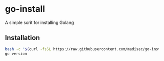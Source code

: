 # go-install
A simple scrit for installing Golang

## Installation
```Bash
bash -c "$(curl -fsSL https://raw.githubusercontent.com/madisec/go-install/main/go-install.sh)"
go version
```
